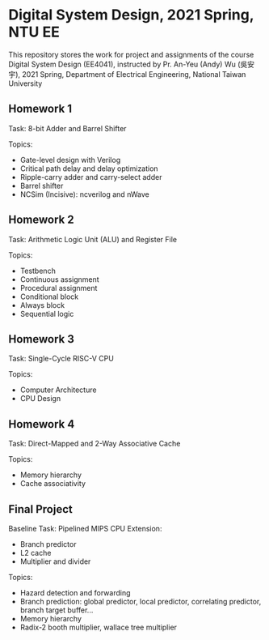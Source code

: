 # Digital System Design, 2021 Spring, NTU EE

This repository stores the work for project and assignments of the course
Digital System Design (EE4041), instructed by Pr. An-Yeu (Andy) Wu (吳安宇),
2021 Spring, Department of Electrical Engineering, National Taiwan University

## Homework 1
Task: 8-bit Adder and Barrel Shifter

Topics:
- Gate-level design with Verilog
- Critical path delay and delay optimization
- Ripple-carry adder and carry-select adder
- Barrel shifter
- NCSim (Incisive): ncverilog and nWave


## Homework 2
Task: Arithmetic Logic Unit (ALU) and Register File

Topics:
- Testbench
- Continuous assignment
- Procedural assignment
- Conditional block
- Always block
- Sequential logic

## Homework 3
Task: Single-Cycle RISC-V CPU

Topics:
- Computer Architecture
- CPU Design

## Homework 4
Task: Direct-Mapped and 2-Way Associative Cache

Topics:
- Memory hierarchy
- Cache associativity

## Final Project
Baseline Task: Pipelined MIPS CPU
Extension:
- Branch predictor
- L2 cache
- Multiplier and divider

Topics:
- Hazard detection and forwarding
- Branch prediction: global predictor, local predictor, correlating predictor, branch target buffer...
- Memory hierarchy
- Radix-2 booth multiplier, wallace tree multiplier

